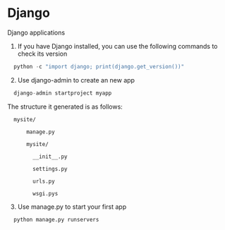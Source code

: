 Django
======

Django applications

1. If you have Django installed, you can use the following commands to check its version
```python
  python -c "import django; print(django.get_version())"
 ```

2. Use django-admin to create an new app
```python
  django-admin startproject myapp
```
   The structure it generated is as follows:

      mysite/

          manage.py

          mysite/

            __init__.py

            settings.py

            urls.py
            
            wsgi.pys

3. Use manage.py to start your first app
```python
  python manage.py runservers
```